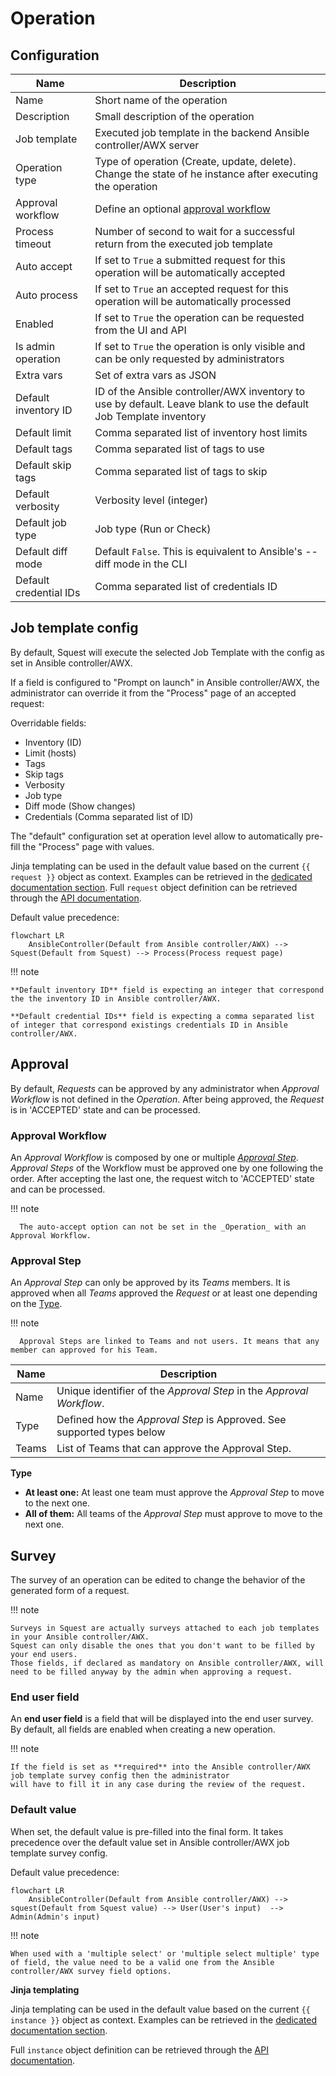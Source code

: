 # Operation

## Configuration

| Name                   | Description                                                                                                          |
|------------------------|----------------------------------------------------------------------------------------------------------------------|
| Name                   | Short name of the operation                                                                                          |
| Description            | Small description of the operation                                                                                   |
| Job template           | Executed job template in the backend Ansible controller/AWX server                                                   |
| Operation type         | Type of operation (Create, update, delete). Change the state of he instance after executing the operation            |
| Approval workflow      | Define an optional [approval workflow](#approval)                                                                    |
| Process timeout        | Number of second to wait for a successful return from the executed job template                                      |
| Auto accept            | If set to `True` a submitted request for this operation will be automatically accepted                               |
| Auto process           | If set to `True` an accepted request for this operation will be automatically processed                              |
| Enabled                | If set to `True` the operation can be requested from the UI and API                                                  |
| Is admin operation     | If set to `True` the operation is only visible and can be only requested by administrators                           |
| Extra vars             | Set of extra vars as JSON                                                                                            |
| Default inventory ID   | ID of the Ansible controller/AWX inventory to use by default.  Leave blank to use the default Job Template inventory |
| Default limit          | Comma separated list of inventory host limits                                                                        |
| Default tags           | Comma separated list of tags to use                                                                                  |
| Default skip tags      | Comma separated list of tags to skip                                                                                 |
| Default verbosity      | Verbosity level (integer)                                                                                            |
| Default job type       | Job type (Run or Check)                                                                                              |
| Default diff mode      | Default `False`. This is equivalent to Ansible's --diff mode in the CLI                                              |
| Default credential IDs | Comma separated list of credentials ID                                                                               |

## Job template config

By default, Squest will execute the selected Job Template with the config as set in Ansible controller/AWX.

If a field is configured to "Prompt on launch" in Ansible controller/AWX, the administrator can override it from the "Process" page
of an accepted request:

Overridable fields:

- Inventory (ID)
- Limit (hosts)
- Tags
- Skip tags
- Verbosity
- Job type
- Diff mode (Show changes)
- Credentials (Comma separated list of ID)

The "default" configuration set at operation level allow to automatically pre-fill the "Process" page with values.

Jinja templating can be used in the default value based on the current `{{ request }}` object as context.
Examples can be retrieved in the [dedicated documentation section](../jinja.md). Full `request` object definition can be
retrieved through the [API documentation](../api.md).

Default value precedence:

```mermaid
flowchart LR
    AnsibleController(Default from Ansible controller/AWX) --> Squest(Default from Squest) --> Process(Process request page)
```

!!! note

    **Default inventory ID** field is expecting an integer that correspond the the inventory ID in Ansible controller/AWX.

    **Default credential IDs** field is expecting a comma separated list of integer that correspond existings credentials ID in Ansible controller/AWX.

## Approval

By default, _Requests_ can be approved by any administrator when
_Approval Workflow_ is not defined in the _Operation_. After being approved, the _Request_ is in 'ACCEPTED' state and
can be
processed.

### Approval Workflow

An _Approval Workflow_ is composed by one or multiple [_Approval Step_](#approval-step).
_Approval Steps_ of the Workflow must be approved one by one following the order. After accepting the last one, the
request witch to 'ACCEPTED' state and can be processed.

!!! note

      The auto-accept option can not be set in the _Operation_ with an Approval Workflow.

### Approval Step

An _Approval Step_ can only be approved by its _Teams_ members. It is approved when all _Teams_ approved the _Request_
or at
least one depending on the [Type](#type).

!!! note

      Approval Steps are linked to Teams and not users. It means that any member can approved for his Team.

| Name  | Description                                                            |
|-------|------------------------------------------------------------------------|
| Name  | Unique identifier of the _Approval Step_ in the _Approval Workflow_.   |
| Type  | Defined how the _Approval Step_ is Approved. See supported types below |
| Teams | List of Teams that can approve the Approval Step.                      |

**Type**

- **At least one:** At least one team must approve the _Approval Step_ to move to the next one.
- **All of them:** All teams of the _Approval Step_ must approve to move to the next one.

## Survey

The survey of an operation can be edited to change the behavior of the generated form of a request.

!!! note

    Surveys in Squest are actually surveys attached to each job templates in your Ansible controller/AWX.
    Squest can only disable the ones that you don't want to be filled by your end users.
    Those fields, if declared as mandatory on Ansible controller/AWX, will need to be filled anyway by the admin when approving a request.

### End user field

An **end user field**  is a field that will be displayed into the end user survey.
By default, all fields are enabled when creating a new operation.

!!! note

    If the field is set as **required** into the Ansible controller/AWX job template survey config then the administrator
    will have to fill it in any case during the review of the request.

### Default value

When set, the default value is pre-filled into the final form. It takes precedence over the default value set in
Ansible controller/AWX job template survey config.

Default value precedence:

```mermaid
flowchart LR
    AnsibleController(Default from Ansible controller/AWX) --> squest(Default from Squest value) --> User(User's input)  --> Admin(Admin's input)
```

!!! note

    When used with a 'multiple select' or 'multiple select multiple' type of field, the value need to be a valid one from the Ansible controller/AWX survey field options.

**Jinja templating**

Jinja templating can be used in the default value based on the current `{{ instance }}` object as context.
Examples can be retrieved in the [dedicated documentation section](../jinja.md).

Full `instance` object definition can be retrieved through the [API documentation](../api.md).
